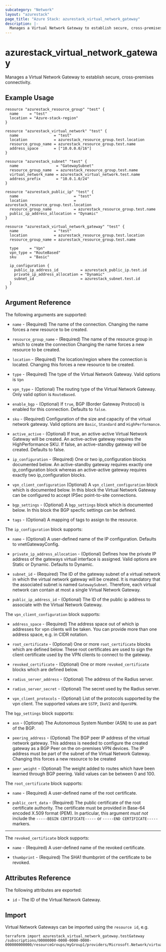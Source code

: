 ```yaml
---
subcategory: "Network"
layout: "azurestack"
page_title: "Azure Stack: azurestack_virtual_network_gateway"
description: |-
  Manages a Virtual Network Gateway to establish secure, cross-premises connectivity.
---
```


# azurestack_virtual_network_gateway

Manages a Virtual Network Gateway to establish secure, cross-premises connectivity.

## Example Usage

```hcl
resource "azurestack_resource_group" "test" {
  name     = "test"
  location = "Azure-stack-region"
}

resource "azurestack_virtual_network" "test" {
  name                = "test"
  location            = azurestack_resource_group.test.location
  resource_group_name = azurestack_resource_group.test.name
  address_space       = ["10.0.0.0/16"]
}

resource "azurestack_subnet" "test" {
  name                 = "GatewaySubnet"
  resource_group_name  = azurestack_resource_group.test.name
  virtual_network_name = azurestack_virtual_network.test.name
  address_prefix       = "10.0.1.0/24"
}

resource "azurestack_public_ip" "test" {
  name                         = "test"
  location                     = azurestack_resource_group.test.location
  resource_group_name          = azurestack_resource_group.test.name
  public_ip_address_allocation = "Dynamic"
}

resource "azurestack_virtual_network_gateway" "test" {
  name                = "test"
  location            = azurestack_resource_group.test.location
  resource_group_name = azurestack_resource_group.test.name

  type     = "Vpn"
  vpn_type = "RouteBased"
  sku      = "Basic"

  ip_configuration {
    public_ip_address_id          = azurestack_public_ip.test.id
    private_ip_address_allocation = "Dynamic"
    subnet_id                     = azurestack_subnet.test.id
  }
}
```

## Argument Reference

The following arguments are supported:

* `name` - (Required) The name of the connection. Changing the name forces a new resource to be created.

* `resource_group_name` - (Required) The name of the resource group in which to create the connection Changing the name forces a new resource to be created.

* `location` - (Required) The location/region where the connection is located. Changing this forces a new resource to be created.

* `type` - (Required) The type of the Virtual Network Gateway. Valid options is `Vpn`

* `vpn_type` - (Optional) The routing type of the Virtual Network Gateway. Only valid option is `RouteBased`.

* `enable_bgp` - (Optional) If `true`, BGP (Border Gateway Protocol) is enabled for this connection. Defaults to `false`.

* `sku` - (Required) Configuration of the size and capacity of the virtual network gateway. Valid options are `Basic`, `Standard` and `HighPerformance`.

* `active_active` - (Optional) If true, an active-active Virtual Network Gateway will be created. An active-active gateway requires the HighPerformance SKU. If false, an active-standby gateway will be created. Defaults to false.

* `ip_configuration` - (Required) One or two ip_configuration blocks documented below. An active-standby gateway requires exactly one ip_configuration block whereas an active-active gateway requires exactly two ip_configuration blocks.

* `vpn_client_configuration` (Optional) A `vpn_client_configuration` block which is documented below. In this block the Virtual Network Gateway can be configured to accept IPSec point-to-site connections.

* `bgp_settings` - (Optional) A `bgp_settings` block which is documented below. In this block the BGP specfic settings can be defined.

* `tags` - (Optional) A mapping of tags to assign to the resource.

The `ip_configuration` block supports:

* `name` - (Optional) A user-defined name of the IP configuration. Defaults to vnetGatewayConfig.

* `private_ip_address_allocation` - (Optional) Defines how the private IP address of the gateways virtual interface is assigned. Valid options are Static or Dynamic. Defaults to Dynamic.

* `subnet_id` - (Required) The ID of the gateway subnet of a virtual network in which the virtual network gateway will be created. It is mandatory that the associated subnet is named `GatewaySubnet`. Therefore, each virtual network can contain at most a single Virtual Network Gateway.

* `public_ip_address_id` - (Optional) The ID of the public ip address to associate with the Virtual Network Gateway.

The `vpn_client_configuration` block supports:

* `address_space` - (Required) The address space out of which ip addresses for
  vpn clients will be taken. You can provide more than one address space, e.g.
  in CIDR notation.

* `root_certificate` - (Optional) One or more `root_certificate` blocks which are
  defined below. These root certificates are used to sign the client certificate
  used by the VPN clients to connect to the gateway.

* `revoked_certificate` - (Optional) One or more `revoked_certificate` blocks which
  are defined below.

* `radius_server_address` - (Optional) The address of the Radius server.

* `radius_server_secret` - (Optional) The secret used by the Radius server.

* `vpn_client_protocols` - (Optional) List of the protocols supported by the vpn client.
  The supported values are `SSTP`, `IkeV2` and `OpenVPN`.

The `bgp_settings` block supports:

* `asn` - (Optional) The Autonomous System Number (ASN) to use as part of the BGP.

* `peering_address` - (Optional) The BGP peer IP address of the virtual network gateway. This address is needed to configure the created gateway as a BGP Peer on the on-premises VPN devices. The IP address must be part of the subnet of the Virtual Network Gateway. Changing this forces a new resource to be created

* `peer_weight` - (Optional) The weight added to routes which have been learned through BGP peering. Valid values can be between 0 and 100.

The `root_certificate` block supports:

* `name` - (Required) A user-defined name of the root certificate.

* `public_cert_data` - (Required) The public certificate of the root certificate
  authority. The certificate must be provided in Base-64 encoded X.509 format
  (PEM). In particular, this argument *must not* include the
  `-----BEGIN CERTIFICATE-----` or `-----END CERTIFICATE-----` markers.

---

The `revoked_certificate` block supports:

* `name` - (Required) A user-defined name of the revoked certificate.

* `thumbprint` - (Required) The SHA1 thumbprint of the certificate to be
  revoked.

## Attributes Reference

The following attributes are exported:

* `id` - The ID of the Virtual Network Gateway.

## Import

Virtual Network Gateways can be imported using the `resource id`, e.g.

```
terraform import azurestack_virtual_network_gateway.testGateway /subscriptions/00000000-0000-0000-0000-000000000000/resourceGroups/myGroup1/providers/Microsoft.Network/virtualNetworkGateways/myGateway1
```
